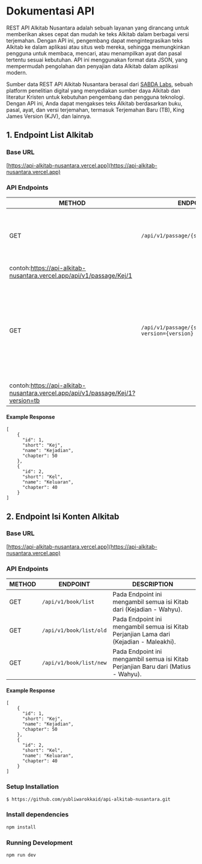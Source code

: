 # Dokumentasi API

REST API Alkitab Nusantara adalah sebuah layanan yang dirancang untuk memberikan akses cepat dan mudah ke teks Alkitab dalam berbagai versi terjemahan. Dengan API ini, pengembang dapat mengintegrasikan teks Alkitab ke dalam aplikasi atau situs web mereka, sehingga memungkinkan pengguna untuk membaca, mencari, atau menampilkan ayat dan pasal tertentu sesuai kebutuhan. API ini menggunakan format data JSON, yang mempermudah pengolahan dan penyajian data Alkitab dalam aplikasi modern.

Sumber data REST API Alkitab Nusantara berasal dari [SABDA Labs](https://labs.sabda.org/API), sebuah platform penelitian digital yang menyediakan sumber daya Alkitab dan literatur Kristen untuk kebutuhan pengembang dan pengguna teknologi. Dengan API ini, Anda dapat mengakses teks Alkitab berdasarkan buku, pasal, ayat, dan versi terjemahan, termasuk Terjemahan Baru (TB), King James Version (KJV), dan lainnya.

## 1. Endpoint List Alkitab

### Base URL
[https://api-alkitab-nusantara.vercel.app](https://api-alkitab-nusantara.vercel.app)

### API Endpoints

| METHOD | ENDPOINT                   | DESCRIPTION                                                                 |
|--------|----------------------------|-----------------------------------------------------------------------------|
| GET    | `/api/v1/passage/{short}/{chapter}`         | Pada Enpoint ini mengambil semua Nama Buku, Title Buku, isi Ayat dan Nomor Pasal.
contoh:https://api-alkitab-nusantara.vercel.app/api/v1/passage/Kej/1        |
| GET    | `/api/v1/passage/{short}/{chapter}?version={version}`     | Pada Enpoint ini mengambil semua Nama Buku, Title Buku, isi Ayat dan Nomor Pasal, dengan menambahkan versi Terjemahan Alkitab seperti TB, TL, AV, dan lainnya.
contoh:https://api-alkitab-nusantara.vercel.app/api/v1/passage/Kej/1?version=tb |

#### Example Response
```base
[
    {
      "id": 1,
      "short": "Kej",
      "name": "Kejadian",
      "chapter": 50
    },
    {
      "id": 2,
      "short": "Kel",
      "name": "Keluaran",
      "chapter": 40
    }
]
```



## 2. Endpoint Isi Konten Alkitab

### Base URL
[https://api-alkitab-nusantara.vercel.app](https://api-alkitab-nusantara.vercel.app)

### API Endpoints

| METHOD | ENDPOINT                   | DESCRIPTION                                                                 |
|--------|----------------------------|-----------------------------------------------------------------------------|
| GET    | `/api/v1/book/list`         | Pada Endpoint ini mengambil semua isi Kitab dari (Kejadian - Wahyu).        |
| GET    | `/api/v1/book/list/old`     | Pada Endpoint ini mengambil semua isi Kitab Perjanjian Lama dari (Kejadian - Maleakhi). |
| GET    | `/api/v1/book/list/new`     | Pada Endpoint ini mengambil semua isi Kitab Perjanjian Baru dari (Matius - Wahyu). |

#### Example Response
```base
[
    {
      "id": 1,
      "short": "Kej",
      "name": "Kejadian",
      "chapter": 50
    },
    {
      "id": 2,
      "short": "Kel",
      "name": "Keluaran",
      "chapter": 40
    }
]
```

### Setup Installation
```bash
$ https://github.com/yubliwarokkaid/api-alkitab-nusantara.git
```

### Install dependencies
```bash
npm install
```

### Running Development
```bash
npm run dev
```

